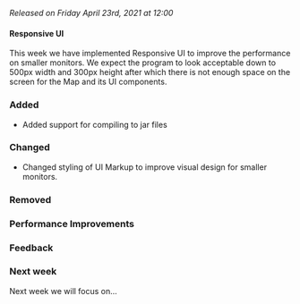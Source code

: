 _Released on Friday April 23rd, 2021 at 12:00_

#### Responsive UI
This week we have implemented Responsive UI to improve the performance on smaller monitors. We expect the program to look acceptable down to 500px width and 300px height after which there is not enough space on the screen for the Map and its UI components.

### Added

- Added support for compiling to jar files

### Changed

- Changed styling of UI Markup to improve visual design for smaller monitors.

### Removed

### Performance Improvements

### Feedback

### Next week

Next week we will focus on...
